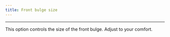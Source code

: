 ```yaml
---
title: Front bulge size
---
```


***

This option controls the size of the front bulge. Adjust to your comfort.
